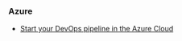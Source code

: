 ### Azure
- [Start your DevOps pipeline in the Azure Cloud](https://techcommunity.microsoft.com/t5/azure-developer-community-blog/start-your-devops-pipeline-in-the-azure-cloud/ba-p/1621484)
